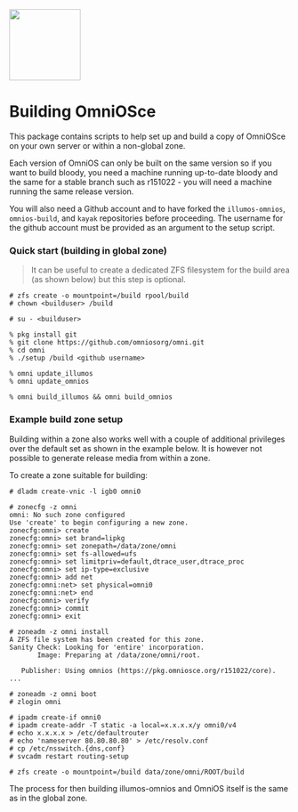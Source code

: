 <img src="http://www.omniosce.org/OmniOSce_logo.svg" height="128">

# Building OmniOSce

This package contains scripts to help set up and build a copy of
OmniOSce on your own server or within a non-global zone.

Each version of OmniOS can only be built on the same version so if you want
to build bloody, you need a machine running up-to-date bloody and the same
for a stable branch such as r151022 - you will need a machine running the
same release version.

You will also need a Github account and to have forked the `illumos-omnios`,
`omnios-build`, and `kayak` repositories before proceeding. The username for the
github account must be provided as an argument to the setup script.

### Quick start (building in global zone)

> It can be useful to create a dedicated ZFS filesystem for the build
> area (as shown below) but this step is optional.

```
# zfs create -o mountpoint=/build rpool/build
# chown <builduser> /build

# su - <builduser>

% pkg install git
% git clone https://github.com/omniosorg/omni.git
% cd omni
% ./setup /build <github username>

% omni update_illumos
% omni update_omnios

% omni build_illumos && omni build_omnios
```

### Example build zone setup

Building within a zone also works well with a couple of additional privileges
over the default set as shown in the example below. It is however not
possible to generate release media from within a zone.

To create a zone suitable for building:

```
# dladm create-vnic -l igb0 omni0

# zonecfg -z omni
omni: No such zone configured
Use 'create' to begin configuring a new zone.
zonecfg:omni> create
zonecfg:omni> set brand=lipkg
zonecfg:omni> set zonepath=/data/zone/omni
zonecfg:omni> set fs-allowed=ufs
zonecfg:omni> set limitpriv=default,dtrace_user,dtrace_proc
zonecfg:omni> set ip-type=exclusive
zonecfg:omni> add net
zonecfg:omni:net> set physical=omni0
zonecfg:omni:net> end
zonecfg:omni> verify
zonecfg:omni> commit
zonecfg:omni> exit

# zoneadm -z omni install
A ZFS file system has been created for this zone.
Sanity Check: Looking for 'entire' incorporation.
       Image: Preparing at /data/zone/omni/root.

   Publisher: Using omnios (https://pkg.omniosce.org/r151022/core).
...

# zoneadm -z omni boot
# zlogin omni

# ipadm create-if omni0
# ipadm create-addr -T static -a local=x.x.x.x/y omni0/v4
# echo x.x.x.x > /etc/defaultrouter
# echo 'nameserver 80.80.80.80' > /etc/resolv.conf
# cp /etc/nsswitch.{dns,conf}
# svcadm restart routing-setup

# zfs create -o mountpoint=/build data/zone/omni/ROOT/build

```

The process for then building illumos-omnios and OmniOS itself is the
same as in the global zone.

